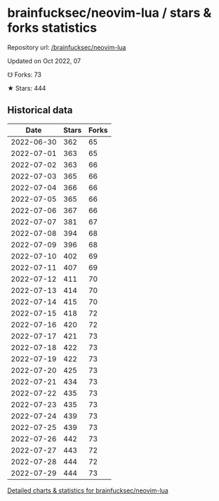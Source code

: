 # brainfucksec/neovim-lua / stars & forks statistics

Repository url: [/brainfucksec/neovim-lua](https://github.com/brainfucksec/neovim-lua)

Updated on Oct 2022, 07

☋ Forks: 73

★ Stars: 444

## Historical data
| Date | Stars | Forks |
|------|-------|-------|
| 2022-06-30 | 362 | 65 | 
| 2022-07-01 | 363 | 65 | 
| 2022-07-02 | 363 | 66 | 
| 2022-07-03 | 365 | 66 | 
| 2022-07-04 | 366 | 66 | 
| 2022-07-05 | 365 | 66 | 
| 2022-07-06 | 367 | 66 | 
| 2022-07-07 | 381 | 67 | 
| 2022-07-08 | 394 | 68 | 
| 2022-07-09 | 396 | 68 | 
| 2022-07-10 | 402 | 69 | 
| 2022-07-11 | 407 | 69 | 
| 2022-07-12 | 411 | 70 | 
| 2022-07-13 | 414 | 70 | 
| 2022-07-14 | 415 | 70 | 
| 2022-07-15 | 418 | 72 | 
| 2022-07-16 | 420 | 72 | 
| 2022-07-17 | 421 | 73 | 
| 2022-07-18 | 422 | 73 | 
| 2022-07-19 | 422 | 73 | 
| 2022-07-20 | 425 | 73 | 
| 2022-07-21 | 434 | 73 | 
| 2022-07-22 | 435 | 73 | 
| 2022-07-23 | 435 | 73 | 
| 2022-07-24 | 439 | 73 | 
| 2022-07-25 | 439 | 73 | 
| 2022-07-26 | 442 | 73 | 
| 2022-07-27 | 443 | 72 | 
| 2022-07-28 | 444 | 72 | 
| 2022-07-29 | 444 | 73 | 


[Detailed charts & statistics for brainfucksec/neovim-lua](https://reviewgithub.com/rep/brainfucksec/neovim-lua)
